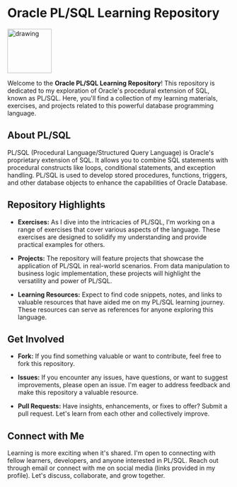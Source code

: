 # Oracle PL/SQL Learning Repository

<p align="left">
  <img src="https://raw.githubusercontent.com/lucasefdr/Oracle-PLSQL/6d8f0bfbc2a01ef13ef084cf294d6a9dbc5b6b62/Assets/oracle.svg" alt="drawing" width="100"/>
</p>


Welcome to the **Oracle PL/SQL Learning Repository**! This repository is dedicated to my exploration of Oracle's procedural extension of SQL, known as PL/SQL. Here, you'll find a collection of my learning materials, exercises, and projects related to this powerful database programming language.

## About PL/SQL

PL/SQL (Procedural Language/Structured Query Language) is Oracle's proprietary extension of SQL. It allows you to combine SQL statements with procedural constructs like loops, conditional statements, and exception handling. PL/SQL is used to develop stored procedures, functions, triggers, and other database objects to enhance the capabilities of Oracle Database.

## Repository Highlights

- **Exercises:** As I dive into the intricacies of PL/SQL, I'm working on a range of exercises that cover various aspects of the language. These exercises are designed to solidify my understanding and provide practical examples for others.

- **Projects:** The repository will feature projects that showcase the application of PL/SQL in real-world scenarios. From data manipulation to business logic implementation, these projects will highlight the versatility and power of PL/SQL.

- **Learning Resources:** Expect to find code snippets, notes, and links to valuable resources that have aided me on my PL/SQL learning journey. These resources can serve as references for anyone exploring this language.

## Get Involved

- **Fork:** If you find something valuable or want to contribute, feel free to fork this repository.

- **Issues:** If you encounter any issues, have questions, or want to suggest improvements, please open an issue. I'm eager to address feedback and make this repository a valuable resource.

- **Pull Requests:** Have insights, enhancements, or fixes to offer? Submit a pull request. Let's learn from each other and collectively improve.

## Connect with Me

Learning is more exciting when it's shared. I'm open to connecting with fellow learners, developers, and anyone interested in PL/SQL. Reach out through email or connect with me on social media (links provided in my profile). Let's discuss, collaborate, and grow together.

